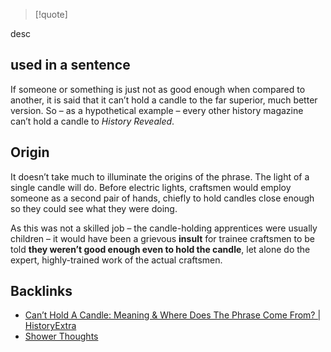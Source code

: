 > [!quote]
> 

desc

## used in a sentence
If someone or something is just not as good enough when compared to another, it is said that it can’t hold a candle to the far superior, much better version. So – as a hypothetical example – every other history magazine can’t hold a candle to _History Revealed_.

## Origin
It doesn’t take much to illuminate the origins of the phrase. The light of a single candle will do. Before electric lights, craftsmen would employ someone as a second pair of hands, chiefly to hold candles close enough so they could see what they were doing.

As this was not a skilled job – the candle-holding apprentices were usually children – it would have been a grievous **insult** for trainee craftsmen to be told **they weren’t good enough even to hold the candle**, let alone do the expert, highly-trained work of the actual craftsmen.

## Backlinks
- [Can’t Hold A Candle: Meaning & Where Does The Phrase Come From? | HistoryExtra](https://www.historyextra.com/period/modern/why-do-we-say-cant-hold-a-candle-to/)
- [Shower Thoughts](🚿%20shower%20thoughts/Shower%20Thoughts.md)